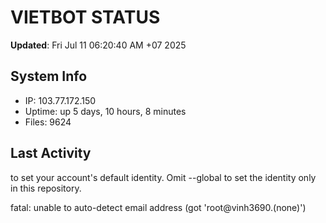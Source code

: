 # VIETBOT STATUS
**Updated**: Fri Jul 11 06:20:40 AM +07 2025

## System Info
- IP: 103.77.172.150
- Uptime: up 5 days, 10 hours, 8 minutes
- Files: 9624

## Last Activity

to set your account's default identity.
Omit --global to set the identity only in this repository.

fatal: unable to auto-detect email address (got 'root@vinh3690.(none)')
